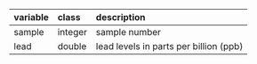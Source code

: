 |variable |class   |description                           |
|:--------|:-------|:-------------------------------------|
|sample   |integer |sample number |
|lead     |double  |lead levels in parts per billion (ppb)|
